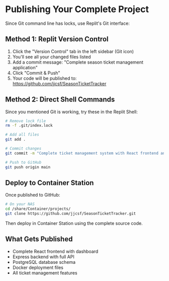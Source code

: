 # Publishing Your Complete Project

Since Git command line has locks, use Replit's Git interface:

## Method 1: Replit Version Control
1. Click the "Version Control" tab in the left sidebar (Git icon)
2. You'll see all your changed files listed
3. Add a commit message: "Complete season ticket management application"
4. Click "Commit & Push"
5. Your code will be published to: https://github.com/jjcsf/SeasonTicketTracker

## Method 2: Direct Shell Commands
Since you mentioned Git is working, try these in the Replit Shell:

```bash
# Remove lock file
rm -f .git/index.lock

# Add all files
git add .

# Commit changes
git commit -m "Complete ticket management system with React frontend and Express backend"

# Push to GitHub
git push origin main
```

## Deploy to Container Station
Once published to GitHub:

```bash
# On your NAS
cd /share/Container/projects/
git clone https://github.com/jjcsf/SeasonTicketTracker.git
```

Then deploy in Container Station using the complete source code.

## What Gets Published
- Complete React frontend with dashboard
- Express backend with full API
- PostgreSQL database schema
- Docker deployment files
- All ticket management features